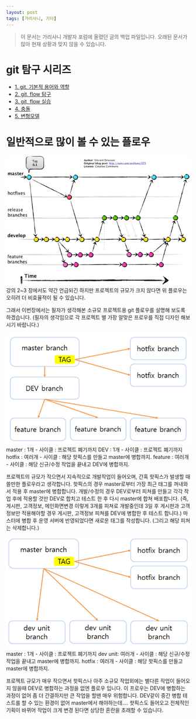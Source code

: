```yaml
---
layout: post
tags: [가리사니, 기타]
---
```


> 이 문서는 가리사니 개발자 포럼에 올렸던 글의 백업 파일입니다.
오래된 문서가 많아 현재 상황과 맞지 않을 수 있습니다.


# git 탐구 시리즈
- [1. git, 기본적 용어와 역할](/lab?topicId=329)
- [2. git, flow 탐구](/lab?topicId=330)
- [3. git, flow 실습](/lab?topicId=331)
- [4. 충돌](/lab?topicId=337)
- [5. 변형모델](/lab?topicId=338)


# 일반적으로 많이 볼 수 있는 플로우
![](/file/old/174.png)
강의 2~3 장에서도 약간 언급되긴 하지만 프로젝트의 규모가 크지 않다면 위 플로우는 오히려 더 비효율적이 될 수 있습니다.


그래서 이번장에서는 필자가 생각해본 소규모 프로젝트용 git 플로우를 설명해 보도록 하겠습니다.
(필자의 생각임으로 각 프로젝트 별 가장 알맞은 프로우를 직접 디자인 해보시기 바랍니다.)


![](/file/old/184.png)
master : 1개 - 사이클 : 프로젝트 폐기까지
DEV : 1개 - 사이클 : 프로젝트 폐기까지
hotfix : 여러개 - 사이클 : 해당 핫픽스를 만들고 master에 병합까지.
feature : 여러개 - 사이클 : 해당 신규/수정 작업을 끝내고 DEV에 병합까지.

프로젝트의 규모가 작으면서 지속적으로 개발작업이 들어오며, 간혹 핫픽스가 발생할 때 쓸만한 플로우라고 생각합니다.
핫픽스의 경우 master로부터 가장 최근 태그를 꺼내와서 적용 후 master에 병합합니다.
개발/수정의 경우 DEV로부터 피쳐를 만들고 각각 작업 후에 적용할 것만 DEV로 합치고 테스트 한 후 다시 master에 합쳐 배포합니다.
(즉, 게시판, 고객정보, 메인화면변경 이렇게 3개를 피쳐로 개발중인데 3일 후 게시판과 고객정보만 적용해야할 경우 게시판, 고객정보 피쳐를 DEV에 병합한 후 테스트 합니다.)
마스터에 병합 후 운영 서버에 반영되었다면 새로운 태그를 작성합니다. (그리고 해당 피쳐는 삭제합니다.)


![](/file/old/185.png)
master : 1개 - 사이클 : 프로젝트 폐기까지
dev unit: 여러개 - 사이클 : 해당 신규/수정 작업을 끝내고 master에 병합까지.
hotfix : 여러개 - 사이클 : 해당 핫픽스를 만들고 master에 병합까지.

프로젝트 규모가 매우 작으면서 핫픽스나 아주 소규모 작업외에는 별다른 작업이 들어오지 않을때 DEV로 병합하는 과정을 없엔 플로우 입니다.
이 프로우는 DEV에 병합하는 과정이 없어 좀 더 간결하지만 큰 작업을 할땐 매우 위험합니다.
DEV같이 중간 병합 테스트를 할 수 있는 환경이 없어 master에서 해야하는데.... 핫픽스도 들어오고 전체적인 기획이 바뀌어 작업이 크게 변경 된다면 상당한 혼란을 초래할 수 있습니다.